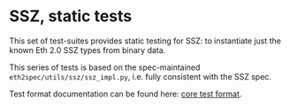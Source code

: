 # SSZ, static tests

This set of test-suites provides static testing for SSZ:
 to instantiate just the known Eth 2.0 SSZ types from binary data.

This series of tests is based on the spec-maintained `eth2spec/utils/ssz/ssz_impl.py`, i.e. fully consistent with the SSZ spec. 

Test format documentation can be found here: [core test format](./core.md).
